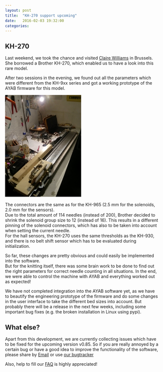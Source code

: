 ```yaml
---
layout: post
title:  "KH-270 support upcoming"
date:   2016-02-03 19:32:00
categories:
---
```


## KH-270

Last weekend, we took the chance and visited [Claire Williams](https://xxxclairewilliamsxxx.wordpress.com)
in Brussels. She borrowed a Brother KH-270, which enabled us to have a look into this
rare model.

After two sessions in the evening, we found out all the parameters which were
different from the KH-9xx series and got a working prototype of the AYAB firmware
for this model.

<img src="/assets/posts/kh270_bxl.jpg" width="250">

The connectors are the same as for the  KH-965 (2.5 mm for the solenoids, 2.0 mm for the sensors).<br>
Due to the total amount of 114 needles (instead of 200), Brother decided
to shrink the solenoid group size to 12 (instead of 16). This results in a different pinning of the
solenoid connectors, which has also to be taken into account when setting the current needle.<br>
For the hall sensors, the KH-270 uses the same thresholds as the KH-930, and there is no
belt shift sensor which has to be evaluated during initialization.

So far, these changes are pretty obvious and could easily be implemented into the software.<br>
But for the knitting itself, there was some brain work to be done to find out the
right parameters for correct needle counting in all situations. In the end, we were able
to control the machine with AYAB and everything worked out as expected!

We have not completed integration into the AYAB software yet, as we have to beautify the
engineering prototype of the firmware and do some changes in the user
interface to take the different bed sizes into account.
But probably there will be a release in the next few weeks, including some important
bug fixes (e.g. the broken installation in Linux using pypi).

## What else?

Apart from this development, we are currently collecting issues which have to be fixed
for the upcoming version v0.85. So if you are really annoyed by a certain bug or
have a good idea to improve the functionality of the software, please share
by [Email](mailto:info@ayab-knitting.com) or use [our bugtracker](https://github.com/AllYarnsAreBeautiful/ayab-desktop/issues)

Also, help to fill our [FAQ](/faq) is highly appreciated!
